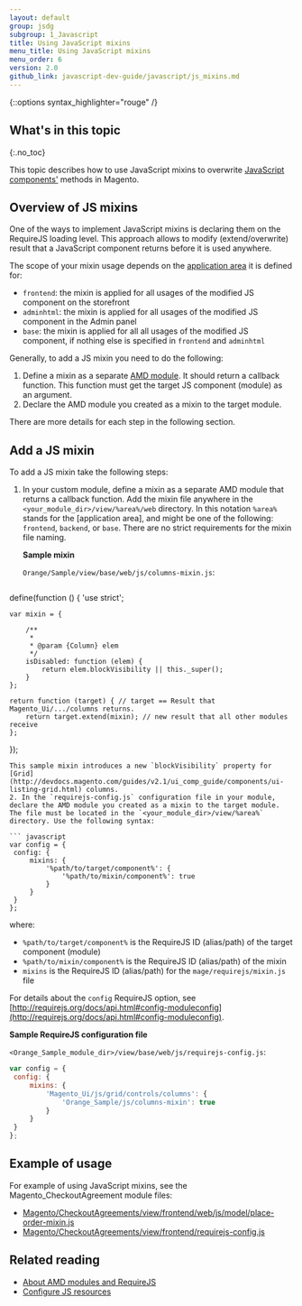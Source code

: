 ```yaml
---
layout: default
group: jsdg
subgroup: 1_Javascript
title: Using JavaScript mixins
menu_title: Using JavaScript mixins
menu_order: 6
version: 2.0
github_link: javascript-dev-guide/javascript/js_mixins.md
---
```


{::options syntax_highlighter="rouge" /}

## What's in this topic
{:.no_toc}

This topic describes how to use JavaScript mixins to overwrite [JavaScript components']({{page.baseurl}}javascript-dev-guide/javascript/js_overview.html#js_terms) methods in Magento.


## Overview of JS mixins

One of the ways to implement JavaScript mixins is declaring them on the RequireJS loading level. This approach allows to modify (extend/overwrite) result that a JavaScript component returns before it is used anywhere. 

The scope of your mixin usage depends on the [application area]({{page.baseurl}}architecture/archi_perspectives/components/modules/mod_and_areas.html) it is defined for:

 - `frontend`: the mixin is applied for all usages of the modified JS component on the storefront
 - `adminhtml`: the mixin is applied for all usages of the modified JS component in the Admin panel
 - `base`: the mixin is applied for all all usages of the modified JS component, if nothing else is specified in `frontend` and `adminhtml`

Generally, to add a JS mixin you need to do the following:

1. Define a mixin as a separate [AMD module](https://en.wikipedia.org/wiki/Asynchronous_module_definition). It should return a callback function. This function must get the target JS component (module) as an argument.
2. Declare the AMD module you created as a mixin to the target module. 

There are more details for each step in the following section.

## Add a JS mixin

To add a JS mixin take the following steps:

1. In your custom module, define a mixin as a separate AMD module that returns a callback function. Add the mixin file anywhere in the `<your_module_dir>/view/%area%/web` directory. In this notation `%area%` stands for the [application area], and might be one of the following: `frontend`, `backend`, or `base`. There are no strict requirements for the mixin file naming. 

   **Sample mixin** 

   `Orange/Sample/view/base/web/js/columns-mixin.js`:

   ``` javascript
define(function () {
    'use strict';
 
    var mixin = {
 
        /**
         *
         * @param {Column} elem
         */
        isDisabled: function (elem) {
            return elem.blockVisibility || this._super();
        }
    };
  
    return function (target) { // target == Result that Magento_Ui/.../columns returns.
        return target.extend(mixin); // new result that all other modules receive 
    };
});

   ```
   This sample mixin introduces a new `blockVisibility` property for [Grid](http://devdocs.magento.com/guides/v2.1/ui_comp_guide/components/ui-listing-grid.html) columns. 
2. In the `requirejs-config.js` configuration file in your module, declare the AMD module you created as a mixin to the target module. The file must be located in the `<your_module_dir>/view/%area%` directory. Use the following syntax:

   ``` javascript
var config = {  
    config: {   
        mixins: {  
            '%path/to/target/component%': {  
                '%path/to/mixin/component%': true  
            }
        }
    }
};
   ``` 

   where:

   - `%path/to/target/component%` is the RequireJS ID (alias/path) of the target component (module)
   - `%path/to/mixin/component%` is the RequireJS ID (alias/path) of the mixin
   - `mixins` is the RequireJS ID (alias/path) for the `mage/requirejs/mixin.js` file

   For details about the `config` RequireJS option, see [http://requirejs.org/docs/api.html#config-moduleconfig](http://requirejs.org/docs/api.html#config-moduleconfig).
   
   **Sample RequireJS configuration file** 

   `<Orange_Sample_module_dir>/view/base/web/js/requirejs-config.js`:

   ``` javascript
var config = {  
    config: {   
        mixins: {  
            'Magento_Ui/js/grid/controls/columns': {  
                'Orange_Sample/js/columns-mixin': true
            }
        }
    }
};
   ```

## Example of usage
For example of using JavaScript mixins, see the Magento_CheckoutAgreement module files: 

 - [Magento/CheckoutAgreements/view/frontend/web/js/model/place-order-mixin.js]({{site.mage2100url}}app/code/Magento/CheckoutAgreements/view/frontend/web/js/model/place-order-mixin.js)
 - [Magento/CheckoutAgreements/view/frontend/requirejs-config.js]({{site.mage2100url}}app/code/Magento/CheckoutAgreements/view/frontend/requirejs-config.js) 

## Related reading

- [About AMD modules and RequireJS](http://devdocs.magento.com/guides/v2.1/ui_comp_guide/concepts/ui_comp_requirejs_concept.html) 
- [Configure JS resources]({{page.baseurl}}javascript-dev-guide/javascript/js-resources.html)